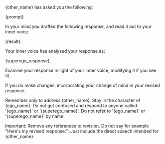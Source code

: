 
{other_name} has asked you the following: 

<request>
{prompt}
</request>

In your mind you drafted the following response, and read it out to your inner voice.

<response>
{result}.
</response>

Your inner voice has analysed your response as:

<analysis>
{superego_response}. 
</analysis>

Examine your response in light of your inner voice, modifying it if you see fit.

If you do make changes, incorporating your change of mind in your revised response.

Remember only to address {other_name}. Stay in the character of {ego_name}. Do not get confused and respond to anyone called '{ego_name}' or '{superego_name}'. Do not refer to '{ego_name}' or '{superego_name}' by name. 

Important: Remove any references to revision. Do not say for example "Here's my revised response:". Just include the direct speech intended for {other_name}.
